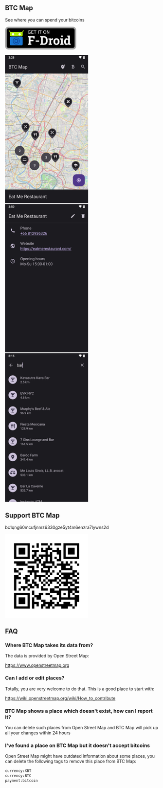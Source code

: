 ## BTC Map

See where you can spend your bitcoins

<p>
  <a href="https://f-droid.org/packages/org.btcmap/">
    <img src="graphics/get-it-on-fdroid.svg" alt="Get it on F-Droid" height="75">
  </a>
</p>

<div>
<img alt="" src="fastlane/metadata/android/en-US/images/phoneScreenshots/1.jpg" width="273">
<img alt="" src="fastlane/metadata/android/en-US/images/phoneScreenshots/2.jpg" width="273">
<img alt="" src="fastlane/metadata/android/en-US/images/phoneScreenshots/3.jpg" width="273">
</div>

## Support BTC Map

bc1qng60mcufjnmz6330gze5yt4m6enzra7lywns2d

<img src="app/src/main/res/drawable-nodpi/btc_address.png" width="273">

## FAQ

### Where BTC Map takes its data from?

The data is provided by Open Street Map:

https://www.openstreetmap.org

### Can I add or edit places?

Totally, you are very welcome to do that. This is a good place to start with: 

https://wiki.openstreetmap.org/wiki/How_to_contribute

### BTC Map shows a place which doesn't exist, how can I report it?

You can delete such places from Open Street Map and BTC Map will pick up all your changes within 24 hours

### I've found a place on BTC Map but it doesn't accept bitcoins

Open Street Map might have outdated information about some places, you can delete the following tags to remove this place from BTC Map:

```
currency:XBT
currency:BTC
payment:bitcoin
```
